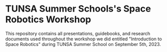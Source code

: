 # TUNSA Summer Schools's Space Robotics Workshop
This repository contains all presentations, guidebooks, and research documents used throughout the workshop we did entitled "Introduction to Space Robotics" during TUNSA Summer School on September 5th, 2023.
